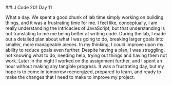 ##LJ Code 201 Day 11

What a day. We spent a good chunk of lab time simply working on building things, and it was a frustrating time for me. I feel like, conceptually, I am really understanding the intricacies of JavaScript, but that understanding is not translating to me me being better at writing code. During the lab, I made out a detailed plan about what I was going to do, breaking larger goals into smaller, more manageable pieces. In my thinking, I could improve upon my ability to reduce goals even further. Despite having a plan, I was struggling, not knowing what to do, needing help, trying out things and having them not work. Later in the night I worked on the assignment further, and I spent an hour without making any tangible progress. It was a frustrating day, but my hope is to come in tomorrow reenergized, prepared to learn, and ready to make the changes that I need to make to improve my project. 